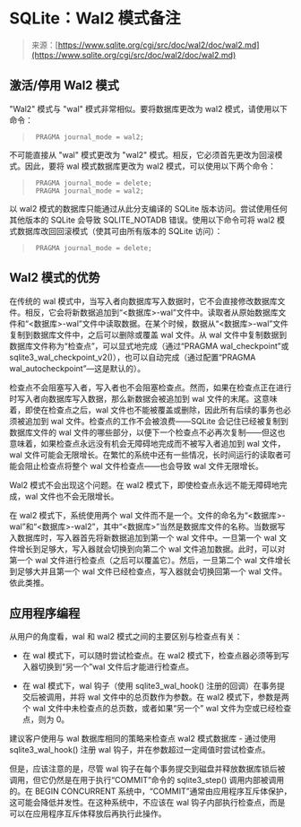 <!--yml

category: 未分类

日期：2024-05-27 14:48:39

-->

# SQLite：Wal2 模式备注

> 来源：[https://www.sqlite.org/cgi/src/doc/wal2/doc/wal2.md](https://www.sqlite.org/cgi/src/doc/wal2/doc/wal2.md)

## 激活/停用 Wal2 模式

"Wal2" 模式与 "wal" 模式非常相似。要将数据库更改为 wal2 模式，请使用以下命令：

> ```
>  PRAGMA journal_mode = wal2; 
> ```

不可能直接从 "wal" 模式更改为 "wal2" 模式。相反，它必须首先更改为回滚模式。因此，要将 wal 模式数据库更改为 wal2 模式，可以使用以下两个命令：

> ```
>  PRAGMA journal_mode = delete;
>  PRAGMA journal_mode = wal2; 
> ```

以 wal2 模式的数据库只能通过从此分支编译的 SQLite 版本访问。尝试使用任何其他版本的 SQLite 会导致 SQLITE_NOTADB 错误。使用以下命令可将 wal2 模式数据库改回回滚模式（使其可由所有版本的 SQLite 访问）：

> ```
>  PRAGMA journal_mode = delete; 
> ```

## Wal2 模式的优势

在传统的 wal 模式中，当写入者向数据库写入数据时，它不会直接修改数据库文件。相反，它会将新数据追加到“<数据库>-wal”文件中。读取者从原始数据库文件和“<数据库>-wal”文件中读取数据。在某个时候，数据从“<数据库>-wal”文件复制到数据库文件中，之后可以删除或覆盖 wal 文件。从 wal 文件中复制数据到数据库文件称为“检查点”，可以显式地完成（通过“PRAGMA wal_checkpoint”或sqlite3_wal_checkpoint_v2()），也可以自动完成（通过配置“PRAGMA wal_autocheckpoint”—这是默认的）。

检查点不会阻塞写入者，写入者也不会阻塞检查点。然而，如果在检查点正在进行时写入者向数据库写入数据，那么新数据会被追加到 wal 文件的末尾。这意味着，即使在检查点之后，wal 文件也不能被覆盖或删除，因此所有后续的事务也必须被追加到 wal 文件。检查点的工作不会被浪费——SQLite 会记住已经被复制到数据库文件的 wal 文件的哪些部分，以便下一个检查点不必再次复制——但这也意味着，如果检查点永远没有机会无障碍地完成而不被写入者追加到 wal 文件，wal 文件可能会无限增长。在繁忙的系统中还有一些情况，长时间运行的读取者可能会阻止检查点将整个 wal 文件检查点——也会导致 wal 文件无限增长。

Wal2 模式不会出现这个问题。在 wal2 模式下，即使检查点永远不能无障碍地完成，wal 文件也不会无限增长。

在 wal2 模式下，系统使用两个 wal 文件而不是一个。文件的命名为“<数据库>-wal”和“<数据库>-wal2”，其中“<数据库>”当然是数据库文件的名称。当数据写入数据库时，写入器首先将新数据追加到第一个 wal 文件中。一旦第一个 wal 文件增长到足够大，写入器就会切换到向第二个 wal 文件追加数据。此时，可以对第一个 wal 文件进行检查点（之后可以覆盖它）。然后，一旦第二个 wal 文件增长到足够大并且第一个 wal 文件已经检查点，写入器就会切换回第一个 wal 文件。依此类推。

## 应用程序编程

从用户的角度看，wal 和 wal2 模式之间的主要区别与检查点有关：

+   在 wal 模式下，可以随时尝试检查点。在 wal2 模式下，检查点器必须等到写入器切换到“另一个”wal 文件后才能进行检查点。

+   在 wal 模式下，wal 钩子（使用 sqlite3_wal_hook() 注册的回调）在事务提交后被调用，并将 wal 文件中的总页数作为参数。在 wal2 模式下，参数是两个 wal 文件中未检查点的总页数，或者如果“另一个” wal 文件为空或已经检查点，则为 0。

建议客户使用与 wal 数据库相同的策略来检查点 wal2 模式数据库 - 通过使用 sqlite3_wal_hook() 注册 wal 钩子，并在参数超过一定阈值时尝试检查点。

但是，应该注意的是，尽管 wal 钩子在每个事务提交到磁盘并释放数据库锁后被调用，但它仍然是在用于执行“COMMIT”命令的 sqlite3_step() 调用内部被调用的。在 BEGIN CONCURRENT 系统中，“COMMIT”通常由应用程序互斥体保护，这可能会降低并发性。在这种系统中，不应该在 wal 钩子内部执行检查点，而是可以在应用程序互斥体释放后再执行此操作。
